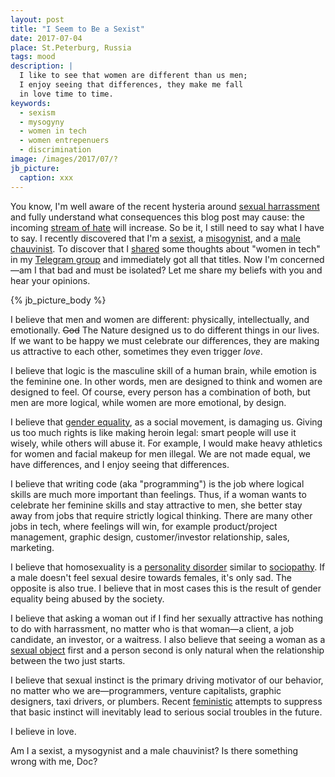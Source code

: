 ```yaml
---
layout: post
title: "I Seem to Be a Sexist"
date: 2017-07-04
place: St.Peterburg, Russia
tags: mood
description: |
  I like to see that women are different than us men;
  I enjoy seeing that differences, they make me fall
  in love time to time.
keywords:
  - sexism
  - mysogyny
  - women in tech
  - women entrepenuers
  - discrimination
image: /images/2017/07/?
jb_picture:
  caption: xxx
---
```


You know, I'm well aware of the recent hysteria around
[sexual harrassment](https://www.nytimes.com/2017/06/30/technology/women-entrepreneurs-speak-out-sexual-harassment.html)
and fully understand what consequences this blog post may cause:
the incoming [stream of hate](/testimonials.html) will increase. So be it,
I still need to say what I have to say. I recently discovered that
I'm a [sexist](https://en.wikipedia.org/wiki/Sexism),
a [misogynist](https://en.wikipedia.org/wiki/Misogyny), and
a [male chauvinist](https://en.wikipedia.org/wiki/Chauvinism#Male_chauvinism).
To discover that I [shared](https://twitter.com/restless_amg/status/881176174650687488)
some thoughts about "women in tech" in my
[Telegram group](https://t.me/joinchat/AAAAAEJFMRzsRTRxM3ec6A)
and immediately got all that titles. Now I'm concerned&mdash;am I that bad
and must be isolated? Let me share my beliefs with you and hear your opinions.

<!--more-->

{% jb_picture_body %}

I believe that men and women are different: physically, intellectually, and emotionally.
<del>God</del> The Nature designed us to do different things in our lives.
If we want to be happy we must celebrate our differences,
they are making us attractive to each other,
sometimes they even trigger _love_.

I believe that logic is the masculine skill of a human brain, while
emotion is the feminine one. In other words, men are designed to think and
women are designed to feel. Of course, every person has a combination of both,
but men are more logical, while women are more emotional, by design.

I believe that [gender equality](https://en.wikipedia.org/wiki/Gender_equality),
as a social movement, is damaging us. Giving us too much rights
is like making heroin legal: smart people will use it wisely, while
others will abuse it. For example, I would make heavy athletics for women
and facial makeup for men illegal. We are not made equal, we have
differences, and I enjoy seeing that differences.

I believe that writing code (aka "programming") is the job where logical
skills are much more important than feelings. Thus, if a woman
wants to celebrate her feminine skills and stay attractive to men,
she better stay away from jobs that require strictly logical thinking.
There are many other jobs in tech, where feelings will win, for example
product/project management, graphic design, customer/investor relationship,
sales, marketing.

I believe that homosexuality is a
[personality disorder](https://en.wikipedia.org/wiki/Personality_disorder)
similar to [sociopathy](https://en.wikipedia.org/wiki/Psychopathy#Sociopathy).
If a male doesn't feel sexual desire towards females, it's only sad.
The opposite is also true. I believe that in most cases this is the result
of gender equality being abused by the society.

I believe that asking a woman out if I find her sexually attractive
has nothing to do with harrassment, no matter who is that woman&mdash;a client, a job
candidate, an investor, or a waitress. I also believe that seeing a woman as
a [sexual object](https://en.wikipedia.org/wiki/Sexual_objectification)
first and a person second is only natural when the relationship
between the two just starts.

I believe that sexual instinct is the primary driving motivator of our behavior,
no matter who we are&mdash;programmers, venture capitalists, graphic
designers, taxi drivers, or plumbers.
Recent [feministic](https://en.wikipedia.org/wiki/Feminism)
attempts to suppress that basic instinct will inevitably lead to serious social
troubles in the future.

I believe in love.

Am I a sexist, a mysogynist and a male chauvinist?
Is there something wrong with me, Doc?

